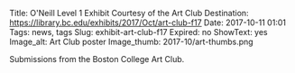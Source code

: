 Title: O'Neill Level 1 Exhibit Courtesy of the Art Club
Destination: https://library.bc.edu/exhibits/2017/Oct/art-club-f17
Date: 2017-10-11 01:01 
Tags: news, tags 
Slug: exhibit-art-club-f17 
Expired: no
ShowText: yes
Image_alt: Art Club poster
Image_thumb: 2017-10/art-thumbs.png

Submissions from the Boston College Art Club.